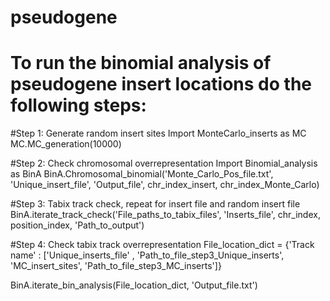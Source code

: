 # pseudogene
# To run the binomial analysis of pseudogene insert locations do the following steps:

#Step 1: Generate random insert sites
Import MonteCarlo_inserts as MC
MC.MC_generation(10000)

#Step 2: Check chromosomal overrepresentation
Import Binomial_analysis as BinA
BinA.Chromosomal_binomial('Monte_Carlo_Pos_file.txt', 'Unique_insert_file', 'Output_file', chr_index_insert, chr_index_Monte_Carlo)

#Step 3: Tabix track check, repeat for insert file and random insert file
BinA.iterate_track_check('File_paths_to_tabix_files', 'Inserts_file', chr_index, position_index, 'Path_to_output')

#Step 4: Check tabix track overrepresentation
File_location_dict = {'Track name' : ['Unique_inserts_file' , 'Path_to_file_step3_Unique_inserts', 'MC_insert_sites', 'Path_to_file_step3_MC_inserts']}

BinA.iterate_bin_analysis(File_location_dict, 'Output_file.txt')
